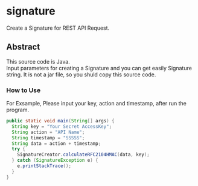 signature
=========
Create a Signature for REST API Request.

Abstract
--------
This source code is Java.  
Input parameters for creating a Signature and you can get easily Signature string. 
It is not a jar file, so you shuld copy this source code.

### How to Use
For Exsample, Please input your key, action and timestamp, after run the program.
```java
public static void main(String[] args) {
  String key = "Your Secret AccessKey";
  String action = "API Name";
  String timestamp = "SSSSS";
  String data = action + timestamp;
  try {
    SignatureCreator.calculateRFC2104HMAC(data, key);
  } catch (SignatureException e) {
    e.printStackTrace();
  }
}
```